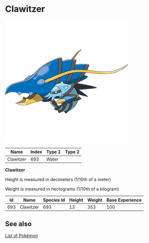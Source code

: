 # Clawitzer


![Clawitzer](images/693.png)

| **Name** | **Index** | **Type 1** | **Type 2** |
|----|----|----|----|
| Clawitzer | 693 | Water  |  |

**Clawitzer** 


Height is measured in decimeters (1/10th of a meter)

Weight is measured in hectograms (1/10th of a kilogram)

| **Id** | **Name** | **Species Id** | **Height** | **Weight** | **Base Experience** |
|--------|----------|----------------|------------|------------|---------------------|
| 693 | Clawitzer | 693 | 13 | 353 | 100 |


## See also

[List of Pokémon](../pokemon.md)
